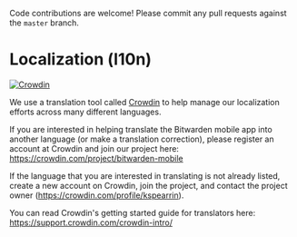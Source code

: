 Code contributions are welcome! Please commit any pull requests against the `master` branch.

# Localization (l10n)

[![Crowdin](https://d322cqt584bo4o.cloudfront.net/bitwarden-mobile/localized.svg)](https://crowdin.com/project/bitwarden-mobile)

We use a translation tool called [Crowdin](https://crowdin.com) to help manage our localization efforts across many different languages.

If you are interested in helping translate the Bitwarden mobile app into another language (or make a translation correction), please register an account at Crowdin and join our project here: https://crowdin.com/project/bitwarden-mobile

If the language that you are interested in translating is not already listed, create a new account on Crowdin, join the project, and contact the project owner (https://crowdin.com/profile/kspearrin).

You can read Crowdin's getting started guide for translators here: https://support.crowdin.com/crowdin-intro/
